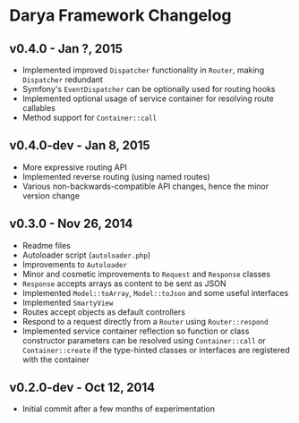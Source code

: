# Darya Framework Changelog

## v0.4.0 - Jan ?, 2015
- Implemented improved `Dispatcher` functionality in `Router`, making 
  `Dispatcher` redundant
- Symfony's `EventDispatcher` can be optionally used for routing hooks
- Implemented optional usage of service container for resolving route callables
- Method support for `Container::call`

## v0.4.0-dev - Jan 8, 2015
- More expressive routing API
- Implemented reverse routing (using named routes)
- Various non-backwards-compatible API changes, hence the minor version change

## v0.3.0 - Nov 26, 2014
- Readme files
- Autoloader script (`autoloader.php`)
- Improvements to `Autoloader`
- Minor and cosmetic improvements to `Request` and `Response` classes
- `Response` accepts arrays as content to be sent as JSON
- Implemented `Model::toArray`, `Model::toJson` and some useful interfaces
- Implemented `SmartyView`
- Routes accept objects as default controllers
- Respond to a request directly from a `Router` using `Router::respond`
- Implemented service container reflection so function or class constructor
  parameters can be resolved using `Container::call` or `Container::create` if
  the type-hinted classes or interfaces are registered with the container

## v0.2.0-dev - Oct 12, 2014
- Initial commit after a few months of experimentation